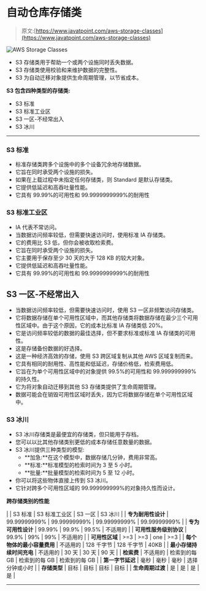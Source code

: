 # 自动仓库存储类

> 原文:[https://www.javatpoint.com/aws-storage-classes](https://www.javatpoint.com/aws-storage-classes)

![AWS Storage Classes](../Images/0192189bd2b5a93e809c7772e23ee3bc.png)

*   S3 存储类用于帮助一个或两个设施同时丢失数据。
*   S3 存储类使用校验和来维护数据的完整性。
*   S3 为自动迁移对象提供生命周期管理，以节省成本。

**S3 包含四种类型的存储类:**

*   S3 标准
*   S3 标准工业区
*   S3 一区-不经常出入
*   S3 冰川

* * *

### S3 标准

*   标准存储类跨多个设施中的多个设备冗余地存储数据。
*   它旨在同时承受两个设施的损失。
*   如果在上载过程中未指定任何存储类，则 Standard 是默认存储类。
*   它提供低延迟和高吞吐量性能。
*   它具有 99.99%的可用性和 99.9999999999%的耐用性

### S3 标准工业区

*   IA 代表不常访问。
*   当数据访问频率较低，但需要快速访问时，使用标准 IA 存储类。
*   它的费用比 S3 低，但你会被收取检索费。
*   它旨在同时承受两个设施的损失。
*   它主要用于保存至少 30 天的大于 128 KB 的较大对象。
*   它提供低延迟和高吞吐量性能。
*   它具有 99.99%的可用性和 99.9999999999%的耐用性

## S3 一区-不经常出入

*   当数据访问频率较低，但需要快速访问时，使用 S3 一区非频繁访问存储类。
*   它将数据存储在单个可用性区域中，而其他存储类将数据存储在最少三个可用性区域中。由于这个原因，它的成本比标准 IA 存储类低 20%。
*   它是访问频率较低的数据的最佳选择，但不要求标准或标准 IA 存储类的可用性。
*   这是存储备份数据的好选择。
*   这是一种经济高效的存储，使用 S3 跨区域复制从其他 AWS 区域复制而来。
*   它具有相同的耐用性、高性能和低延迟，存储价格低，检索费用低。
*   它旨在为单个可用性区域中的对象提供 99.5%的可用性和 99.999999999%的持久性。
*   它为将对象自动迁移到其他 S3 存储类提供了生命周期管理。
*   数据可能会在销毁可用性区域时丢失，因为它将数据存储在单个可用性区域中。

### S3 冰川

*   S3 冰川存储类是最便宜的存储类，但只能用于存档。
*   您可以以比其他存储类别更低的成本存储任意数量的数据。
*   S3 冰川提供三种类型的模型:
    *   **加急:**在这个模型中，数据存储几分钟，费用非常高。
    *   **标准:**标准模型的检索时间为 3 至 5 小时。
    *   **批量:**批量模型的检索时间为 5 至 12 小时。
*   你可以将这些物体直接上传到 S3 冰川。
*   它针对跨多个可用性区域的 99.999999999%的对象持久性而设计。

**跨存储类别的性能**

|  | S3 标准 | S3 标准工业区 | S3 一区 | S3 冰川 |
| **专为耐用性设计** | 99.99999999% | 99.99999999% | 99.99999999% | 99.99999999% |
| **专为可用性设计** | 99.99% | 99.9% | 99.5% | 不适用的 |
| **可用性服务级别协议** | 99.9% | 99% | 99% | 不适用的 |
| **可用性区域** | >=3 | >=3 | one | >=3 |
| **每个物体的最小容量费用** | 不适用的 | 128 千字节 | 128 千字节 | 40KB |
| **最小存储持续时间充电** | 不适用的 | 30 天 | 30 天 | 90 天 |
| **检索费** | 不适用的 | 检索到的每 GB | 检索到的每 GB | 检索到的每 GB |
| **第一字节延迟** | 毫秒 | 毫秒 | 毫秒 | 选择分钟或小时 |
| **存储类型** | 目标 | 目标 | 目标 | 目标 |
| **生命周期过渡** | 是 | 是 | 是 | 是 |

* * *